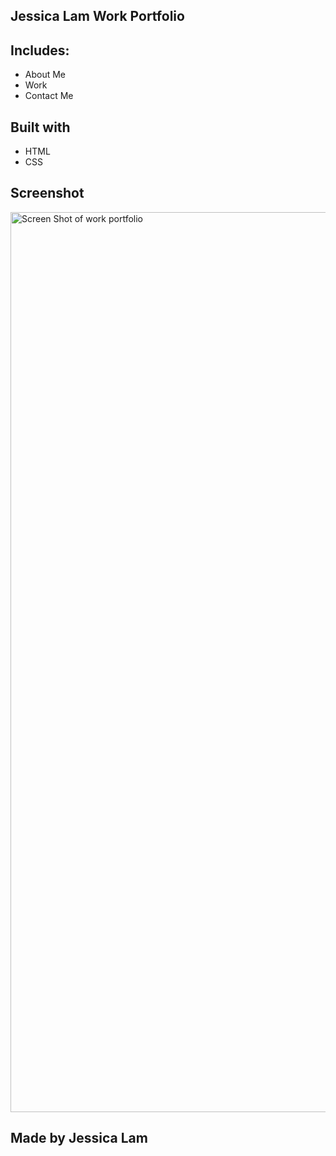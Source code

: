 ## Jessica Lam Work Portfolio

## Includes:
* About Me
* Work
* Contact Me 

## Built with 
* HTML
* CSS

## Screenshot
<img width="1440" alt="Screen Shot of work portfolio" src="https://user-images.githubusercontent.com/65249115/83383225-8aaae200-a399-11ea-83d4-e6b302cd1464.png">


## Made by Jessica Lam 
 
